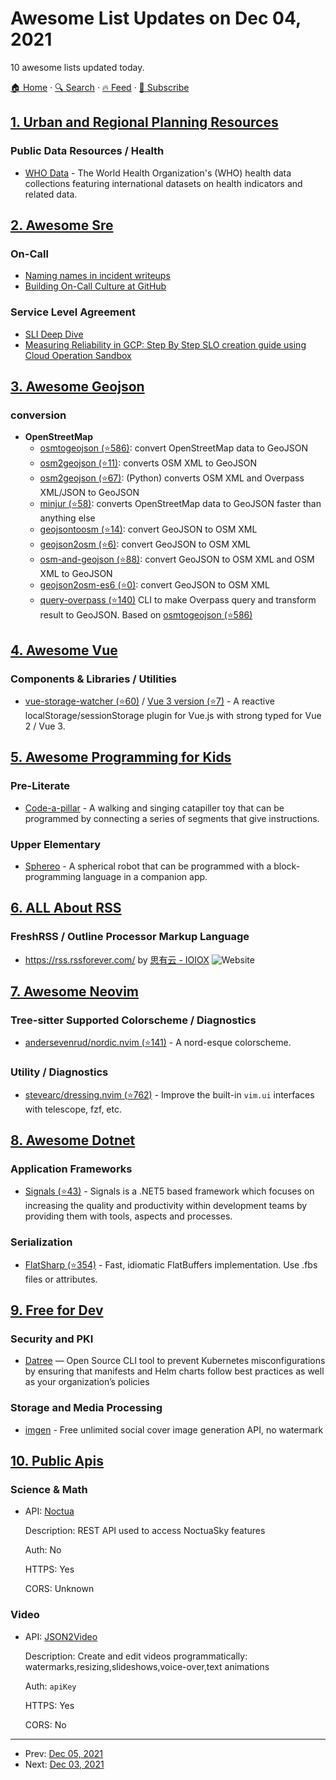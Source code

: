 # Awesome List Updates on Dec 04, 2021

10 awesome lists updated today.

[🏠 Home](/README.md) · [🔍 Search](https://www.trackawesomelist.com/search/) · [🔥 Feed](https://www.trackawesomelist.com/rss.xml) · [📮 Subscribe](https://trackawesomelist.us17.list-manage.com/subscribe?u=d2f0117aa829c83a63ec63c2f&id=36a103854c)



## [1. Urban and Regional Planning Resources](/content/APA-Technology-Division/urban-and-regional-planning-resources/README.md)

### Public Data Resources / Health

*   [WHO Data](https://www.who.int/data) - The World Health Organization's (WHO) health data collections featuring international datasets on health indicators and related data.

## [2. Awesome Sre](/content/dastergon/awesome-sre/README.md)

### On-Call

*   [Naming names in incident writeups](https://surfingcomplexity.blog/2021/05/22/naming-names-in-incident-writeups/)
*   [Building On-Call Culture at GitHub](https://github.blog/2021-01-06-building-on-call-culture-at-github/)

### Service Level Agreement

*   [SLI Deep Dive](https://medium.com/site-reliability-engineering-leadership/sli-deep-dive-cae92bd90a79)
*   [Measuring Reliability in GCP: Step By Step SLO creation guide using Cloud Operation Sandbox](https://medium.com/google-cloud/measuring-reliability-in-gcp-step-by-step-slo-creation-guide-using-cloud-operation-sandbox-99043bd0e70f)

## [3. Awesome Geojson](/content/tmcw/awesome-geojson/README.md)

### conversion

*   **OpenStreetMap**
    *   [osmtogeojson (⭐586)](https://github.com/tyrasd/osmtogeojson): convert OpenStreetMap data to GeoJSON
    *   [osm2geojson (⭐11)](https://github.com/rclark/osm2geojson): converts OSM XML to GeoJSON
    *   [osm2geojson (⭐67)](https://github.com/aspectumapp/osm2geojson): (Python) converts OSM XML and Overpass XML/JSON to GeoJSON
    *   [minjur (⭐58)](https://github.com/mapbox/minjur): converts OpenStreetMap data to GeoJSON faster than anything else
    *   [geojsontoosm (⭐14)](https://github.com/tyrasd/geojsontoosm): convert GeoJSON to OSM XML
    *   [geojson2osm (⭐6)](https://github.com/Rub21/geojson2osm): convert GeoJSON to OSM XML
    *   [osm-and-geojson (⭐88)](https://github.com/aaronlidman/osm-and-geojson): convert GeoJSON to OSM XML and OSM XML to GeoJSON
    *   [geojson2osm-es6 (⭐0)](https://github.com/DenisCarriere/geojson2osm-es6/): convert GeoJSON to OSM XML
    *   [query-overpass (⭐140)](https://github.com/perliedman/query-overpass) CLI to make Overpass query and transform result to GeoJSON. Based on [osmtogeojson (⭐586)](https://github.com/tyrasd/osmtogeojson)

## [4. Awesome Vue](/content/vuejs/awesome-vue/README.md)

### Components & Libraries / Utilities

*   [vue-storage-watcher (⭐60)](https://github.com/dreambo8563/vue-storage-watcher) / [Vue 3 version (⭐7)](https://github.com/dreambo8563/next-vue-storage-watcher) - A reactive localStorage/sessionStorage plugin for Vue.js with strong typed for Vue 2 / Vue 3.

## [5. Awesome Programming for Kids](/content/HollyAdele/awesome-programming-for-kids/README.md)

### Pre-Literate

*   [Code-a-pillar](https://www.fisher-price.com/en-us/product/think-learn-code-a-pillar-twist-gfp25) - A walking and singing catapiller toy that can be programmed by connecting a series of segments that give instructions.

### Upper Elementary

*   [Sphereo](https://sphero.com/products/mini-at-home-learning-kit) - A spherical robot that can be programmed with a block-programming language in a companion app.

## [6. ALL About RSS](/content/AboutRSS/ALL-about-RSS/README.md)

### FreshRSS / Outline Processor Markup Language

*   <https://rss.rssforever.com/> by [思有云 - IOIOX](https://www.ioiox.com/) ![Website](https://img.shields.io/website?down_message=down\&up_message=up\&url=https%3A%2F%2Frss.rssforever.com%2F)

## [7. Awesome Neovim](/content/rockerBOO/awesome-neovim/README.md)

### Tree-sitter Supported Colorscheme / Diagnostics

*   [andersevenrud/nordic.nvim (⭐141)](https://github.com/andersevenrud/nordic.nvim) - A nord-esque colorscheme.

### Utility / Diagnostics

*   [stevearc/dressing.nvim (⭐762)](https://github.com/stevearc/dressing.nvim) - Improve the built-in `vim.ui` interfaces with telescope, fzf, etc.

## [8. Awesome Dotnet](/content/quozd/awesome-dotnet/README.md)

### Application Frameworks

*   [Signals (⭐43)](https://github.com/EmitKnowledge/Signals) - Signals is a .NET5 based framework which focuses on increasing the quality and productivity within development teams by providing them with tools, aspects and processes.

### Serialization

*   [FlatSharp (⭐354)](https://github.com/jamescourtney/FlatSharp) - Fast, idiomatic FlatBuffers implementation. Use .fbs files or attributes.

## [9. Free for Dev](/content/ripienaar/free-for-dev/README.md)

### Security and PKI

*   [Datree](https://www.datree.io/) — Open Source CLI tool to prevent Kubernetes misconfigurations by ensuring that manifests and Helm charts follow best practices as well as your organization’s policies

### Storage and Media Processing

*   [imgen](https://www.jitbit.com/imgen/) - Free unlimited social cover image generation API, no watermark

## [10. Public Apis](/content/public-apis/public-apis/README.md)

### Science & Math

- API: [Noctua](https://api.noctuasky.com/api/v1/swaggerdoc/)

  Description: REST API used to access NoctuaSky features

  Auth: No

  HTTPS: Yes

  CORS: Unknown



### Video

- API: [JSON2Video](https://json2video.com)

  Description: Create and edit videos programmatically: watermarks,resizing,slideshows,voice-over,text animations

  Auth: `apiKey`

  HTTPS: Yes

  CORS: No



---

- Prev: [Dec 05, 2021](/content/2021/12/05/README.md)
- Next: [Dec 03, 2021](/content/2021/12/03/README.md)